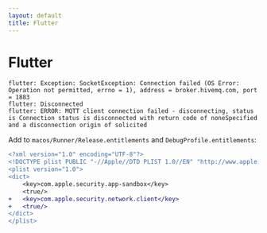 ```yaml
---
layout: default
title: Flutter
---
```


# Flutter

```shell
flutter: Exception: SocketException: Connection failed (OS Error: Operation not permitted, errno = 1), address = broker.hivemq.com, port = 1883
flutter: Disconnected
flutter: ERROR: MQTT client connection failed - disconnecting, status is Connection status is disconnected with return code of noneSpecified and a disconnection origin of solicited
```

Add to `macos/Runner/Release.entitlements` and `DebugProfile.entitlements`:

```patch
<?xml version="1.0" encoding="UTF-8"?>
<!DOCTYPE plist PUBLIC "-//Apple//DTD PLIST 1.0//EN" "http://www.apple.com/DTDs/PropertyList-1.0.dtd">
<plist version="1.0">
<dict>
	<key>com.apple.security.app-sandbox</key>
	<true/>
+   <key>com.apple.security.network.client</key>
+   <true/>
</dict>
</plist>
```